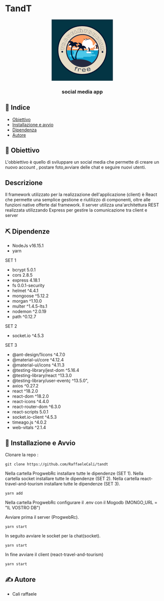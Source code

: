 # TandT
 
 <p align="center">
  <a href="" rel="noopener">
 <img width=200px height=200px src="./log.png" alt="Project logo"></a>
</p>

<h3 align="center">social media app </h3>

## 📝 Indice

- [Obiettivo](#scopo)
- [Installazione e avvio](#inizio)
- [Dipendenza](#dipendenze)
- [Autore](#autore)



## 🧐 Obiettivo <a name = "scopo"></a>
L'obbiettivo è quello di sviluppare un social media che permette di creare un nuovo account , postare foto,avviare delle chat e seguire nuovi utenti.
## Descrizione
Il framework utilizzato per la realizzazione dell'applicazione (client) è React che permette una semplice gestione e riutilizzo di componenti, oltre alle funzioni native offerte dal framework. 
Il server utilizza una'architettura REST realizzata utilizzando Express per gestire la comunicazione tra client e server
## ⛏️ Dipendenze <a name = "dipendenze"></a>

- NodeJs  v16.15.1
- yarn  

SET 1
- bcrypt 5.0.1
- cors 2.8.5
- express 4.18.1
- fs 0.0.1-security
- helmet ^4.4.1
- mongoose ^5.12.2
- morgan ^1.10.0
- multer ^1.4.5-lts.1
- nodemon ^2.0.19
- path ^0.12.7

SET 2

- socket.io ^4.5.3

SET 3
- @ant-design/1icons ^4.7.0
- @material-ui/core ^4.12.4
- @material-ui/icons ^4.11.3
- @testing-library/jest-dom ^5.16.4
- @testing-library/react  ^13.3.0
- @testing-library/user-eventç ^13.5.0",
- axios ^0.27.2
- react ^18.2.0 
- react-dom ^18.2.0
- react-icons ^4.4.0 
- react-router-dom ^6.3.0
- react-scripts 5.0.1
- socket.io-client ^4.5.3
- timeago.js ^4.0.2
- web-vitals ^2.1.4
 
## 🏁 Installazione e Avvio <a name = "inizio"></a>

Clonare la repo : 
```
git clone https://github.com/RaffaeleCali/tandt
```

Nella cartella ProgwebRc installare tutte le dipendenze (SET 1).
Nella cartella socket installare tutte le dipendenze (SET 2).
Nella cartella react-travel-and-tourism installare tutte le dipendenze (SET 3).
```
yarn add
```
Nella cartella ProgwebRc configurare il .env  con il Mogodb (MONGO_URL = "IL VOSTRO DB")

Avviare prima il server (ProgwebRc).
```
yarn start
```
In seguito avviare le socket per la chat(socket).
```
yarn start
```
In fine avviare il client (react-travel-and-tourism)
```
yarn start
```
## ✍️ Autore <a name = "autore"></a>

- Cali raffaele
